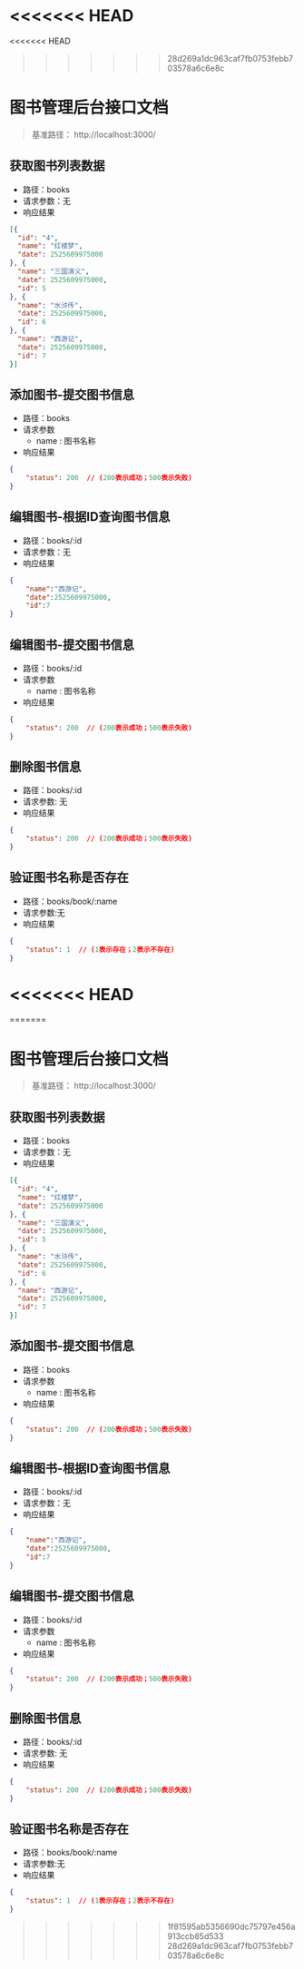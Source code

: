 <<<<<<< HEAD
=======
<<<<<<< HEAD
>>>>>>> 28d269a1dc963caf7fb0753febb703578a6c6e8c
# 图书管理后台接口文档
> 基准路径： http://localhost:3000/

## 获取图书列表数据
- 路径：books
- 请求参数：无
- 响应结果

```json
[{
  "id": "4",
  "name": "红楼梦",
  "date": 2525609975000
}, {
  "name": "三国演义",
  "date": 2525609975000,
  "id": 5
}, {
  "name": "水浒传",
  "date": 2525609975000,
  "id": 6
}, {
  "name": "西游记",
  "date": 2525609975000,
  "id": 7
}]
```

## 添加图书-提交图书信息
- 路径：books
- 请求参数
    + name : 图书名称
- 响应结果

```json
{
    "status": 200  // (200表示成功；500表示失败)
}
```

## 编辑图书-根据ID查询图书信息
- 路径：books/:id
- 请求参数：无
- 响应结果

```json
{
    "name":"西游记",
    "date":2525609975000,
    "id":7
}
```

## 编辑图书-提交图书信息
- 路径：books/:id
- 请求参数
    + name : 图书名称
- 响应结果

```json
{
    "status": 200  // (200表示成功；500表示失败)
}
```

## 删除图书信息
- 路径：books/:id
- 请求参数: 无
- 响应结果

```json
{
    "status": 200  // (200表示成功；500表示失败)
}
```

## 验证图书名称是否存在
- 路径：books/book/:name
- 请求参数:无
- 响应结果

```json
{
    "status": 1  // (1表示存在；2表示不存在)
}
```

<<<<<<< HEAD
=======
=======
# 图书管理后台接口文档
> 基准路径： http://localhost:3000/

## 获取图书列表数据
- 路径：books
- 请求参数：无
- 响应结果

```json
[{
  "id": "4",
  "name": "红楼梦",
  "date": 2525609975000
}, {
  "name": "三国演义",
  "date": 2525609975000,
  "id": 5
}, {
  "name": "水浒传",
  "date": 2525609975000,
  "id": 6
}, {
  "name": "西游记",
  "date": 2525609975000,
  "id": 7
}]
```

## 添加图书-提交图书信息
- 路径：books
- 请求参数
    + name : 图书名称
- 响应结果

```json
{
    "status": 200  // (200表示成功；500表示失败)
}
```

## 编辑图书-根据ID查询图书信息
- 路径：books/:id
- 请求参数：无
- 响应结果

```json
{
    "name":"西游记",
    "date":2525609975000,
    "id":7
}
```

## 编辑图书-提交图书信息
- 路径：books/:id
- 请求参数
    + name : 图书名称
- 响应结果

```json
{
    "status": 200  // (200表示成功；500表示失败)
}
```

## 删除图书信息
- 路径：books/:id
- 请求参数: 无
- 响应结果

```json
{
    "status": 200  // (200表示成功；500表示失败)
}
```

## 验证图书名称是否存在
- 路径：books/book/:name
- 请求参数:无
- 响应结果

```json
{
    "status": 1  // (1表示存在；2表示不存在)
}
```

>>>>>>> 1f81595ab5356690dc75797e456a913ccb85d533
>>>>>>> 28d269a1dc963caf7fb0753febb703578a6c6e8c

